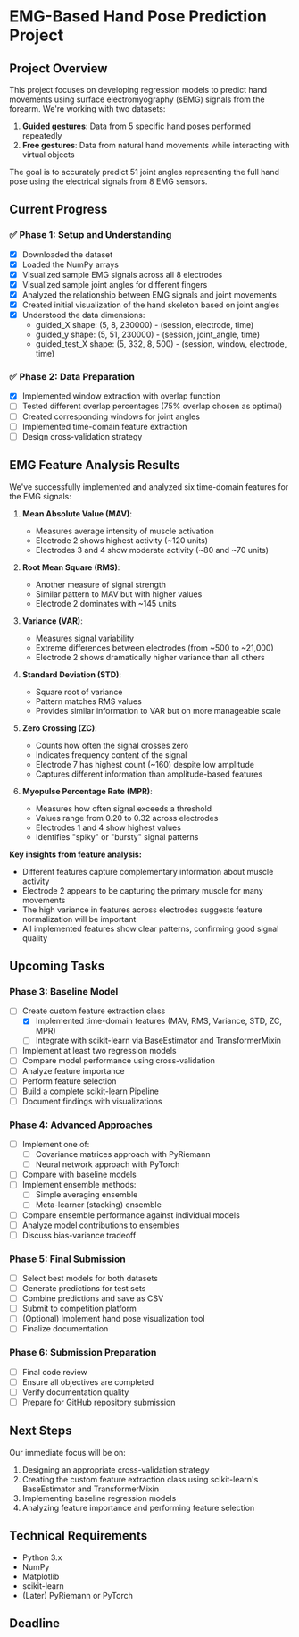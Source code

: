 # EMG-Based Hand Pose Prediction Project

## Project Overview
This project focuses on developing regression models to predict hand movements using surface electromyography (sEMG) signals from the forearm. We're working with two datasets:
1. **Guided gestures**: Data from 5 specific hand poses performed repeatedly
2. **Free gestures**: Data from natural hand movements while interacting with virtual objects

The goal is to accurately predict 51 joint angles representing the full hand pose using the electrical signals from 8 EMG sensors.

## Current Progress

### ✅ Phase 1: Setup and Understanding
- [x] Downloaded the dataset
- [x] Loaded the NumPy arrays
- [x] Visualized sample EMG signals across all 8 electrodes
- [x] Visualized sample joint angles for different fingers
- [x] Analyzed the relationship between EMG signals and joint movements
- [x] Created initial visualization of the hand skeleton based on joint angles
- [x] Understood the data dimensions:
  - guided_X shape: (5, 8, 230000) - (session, electrode, time)
  - guided_y shape: (5, 51, 230000) - (session, joint_angle, time)
  - guided_test_X shape: (5, 332, 8, 500) - (session, window, electrode, time)

### ✅ Phase 2: Data Preparation
- [x] Implemented window extraction with overlap function
- [ ] Tested different overlap percentages (75% overlap chosen as optimal)
- [ ] Created corresponding windows for joint angles
- [ ] Implemented time-domain feature extraction
- [ ] Design cross-validation strategy

## EMG Feature Analysis Results

We've successfully implemented and analyzed six time-domain features for the EMG signals:

1. **Mean Absolute Value (MAV)**: 
   - Measures average intensity of muscle activation
   - Electrode 2 shows highest activity (~120 units)
   - Electrodes 3 and 4 show moderate activity (~80 and ~70 units)

2. **Root Mean Square (RMS)**:
   - Another measure of signal strength
   - Similar pattern to MAV but with higher values
   - Electrode 2 dominates with ~145 units

3. **Variance (VAR)**:
   - Measures signal variability
   - Extreme differences between electrodes (from ~500 to ~21,000)
   - Electrode 2 shows dramatically higher variance than all others

4. **Standard Deviation (STD)**:
   - Square root of variance
   - Pattern matches RMS values
   - Provides similar information to VAR but on more manageable scale

5. **Zero Crossing (ZC)**:
   - Counts how often the signal crosses zero
   - Indicates frequency content of the signal
   - Electrode 7 has highest count (~160) despite low amplitude
   - Captures different information than amplitude-based features

6. **Myopulse Percentage Rate (MPR)**:
   - Measures how often signal exceeds a threshold
   - Values range from 0.20 to 0.32 across electrodes
   - Electrodes 1 and 4 show highest values
   - Identifies "spiky" or "bursty" signal patterns

**Key insights from feature analysis:**
- Different features capture complementary information about muscle activity
- Electrode 2 appears to be capturing the primary muscle for many movements
- The high variance in features across electrodes suggests feature normalization will be important
- All implemented features show clear patterns, confirming good signal quality

## Upcoming Tasks

### Phase 3: Baseline Model
- [ ] Create custom feature extraction class
  - [x] Implemented time-domain features (MAV, RMS, Variance, STD, ZC, MPR)
  - [ ] Integrate with scikit-learn via BaseEstimator and TransformerMixin
- [ ] Implement at least two regression models
- [ ] Compare model performance using cross-validation
- [ ] Analyze feature importance
- [ ] Perform feature selection
- [ ] Build a complete scikit-learn Pipeline
- [ ] Document findings with visualizations

### Phase 4: Advanced Approaches
- [ ] Implement one of:
  - [ ] Covariance matrices approach with PyRiemann
  - [ ] Neural network approach with PyTorch
- [ ] Compare with baseline models
- [ ] Implement ensemble methods:
  - [ ] Simple averaging ensemble
  - [ ] Meta-learner (stacking) ensemble
- [ ] Compare ensemble performance against individual models
- [ ] Analyze model contributions to ensembles
- [ ] Discuss bias-variance tradeoff

### Phase 5: Final Submission
- [ ] Select best models for both datasets
- [ ] Generate predictions for test sets
- [ ] Combine predictions and save as CSV
- [ ] Submit to competition platform
- [ ] (Optional) Implement hand pose visualization tool
- [ ] Finalize documentation

### Phase 6: Submission Preparation
- [ ] Final code review
- [ ] Ensure all objectives are completed
- [ ] Verify documentation quality
- [ ] Prepare for GitHub repository submission

## Next Steps

Our immediate focus will be on:
1. Designing an appropriate cross-validation strategy
2. Creating the custom feature extraction class using scikit-learn's BaseEstimator and TransformerMixin
3. Implementing baseline regression models
4. Analyzing feature importance and performing feature selection

## Technical Requirements

- Python 3.x
- NumPy
- Matplotlib
- scikit-learn
- (Later) PyRiemann or PyTorch

## Deadline